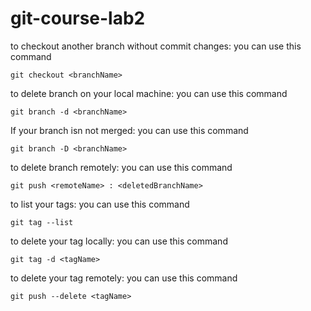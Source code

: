 # git-course-lab2

to checkout another branch without commit changes: you can use this command

```
git checkout <branchName>
```

to delete branch on your local machine: you can use this command

```
git branch -d <branchName>
```

If your branch isn not merged: you can use this command

```
git branch -D <branchName>
```

to delete branch remotely: you can use this command

```
git push <remoteName> : <deletedBranchName>
```

to list your tags: you can use this command

```
git tag --list
```

to delete your tag locally: you can use this command

```
git tag -d <tagName>
```

to delete your tag remotely: you can use this command

```
git push --delete <tagName>
```
